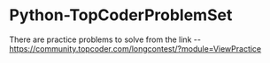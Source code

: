 # Python-TopCoderProblemSet

There are practice problems to solve from the link --
https://community.topcoder.com/longcontest/?module=ViewPractice
